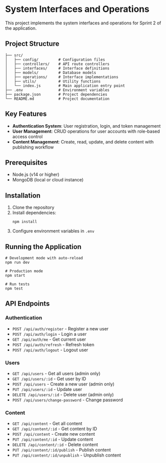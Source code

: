 # System Interfaces and Operations

This project implements the system interfaces and operations for Sprint 2 of the application.

## Project Structure

```
├── src/
│   ├── config/         # Configuration files
│   ├── controllers/    # API route controllers
│   ├── interfaces/     # Interface definitions
│   ├── models/         # Database models
│   ├── operations/     # Interface implementations
│   ├── utils/          # Utility functions
│   └── index.js        # Main application entry point
├── .env                # Environment variables
├── package.json        # Project dependencies
└── README.md           # Project documentation
```

## Key Features

- **Authentication System**: User registration, login, and token management
- **User Management**: CRUD operations for user accounts with role-based access control
- **Content Management**: Create, read, update, and delete content with publishing workflow

## Prerequisites

- Node.js (v14 or higher)
- MongoDB (local or cloud instance)

## Installation

1. Clone the repository
2. Install dependencies:
   ```
   npm install
   ```
3. Configure environment variables in `.env`

## Running the Application

```
# Development mode with auto-reload
npm run dev

# Production mode
npm start

# Run tests
npm test
```

## API Endpoints

### Authentication

- `POST /api/auth/register` - Register a new user
- `POST /api/auth/login` - Login a user
- `GET /api/auth/me` - Get current user
- `POST /api/auth/refresh` - Refresh token
- `POST /api/auth/logout` - Logout user

### Users

- `GET /api/users` - Get all users (admin only)
- `GET /api/users/:id` - Get user by ID
- `POST /api/users` - Create a new user (admin only)
- `PUT /api/users/:id` - Update user
- `DELETE /api/users/:id` - Delete user (admin only)
- `POST /api/users/change-password` - Change password

### Content

- `GET /api/content` - Get all content
- `GET /api/content/:id` - Get content by ID
- `POST /api/content` - Create new content
- `PUT /api/content/:id` - Update content
- `DELETE /api/content/:id` - Delete content
- `PUT /api/content/:id/publish` - Publish content
- `PUT /api/content/:id/unpublish` - Unpublish content 